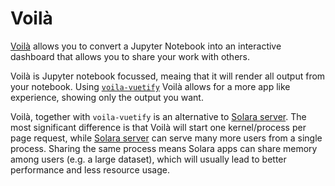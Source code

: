 # Voilà

[Voilà](https://voila.readthedocs.io/) allows you to convert a Jupyter Notebook into an interactive dashboard that allows you to share your work with others.

Voilà is Jupyter notebook focussed, meaing that it will render all output from your notebook. Using [`voila-vuetify`](https://github.com/voila-dashboards/voila-vuetify) Voilà allows for a more app like experience, showing only the output you want.

Voilà, together with `voila-vuetify` is an alternative to [Solara server](./solara-server). The most significant difference is that Voilà will start one kernel/process per page request, while [Solara server](./solara-server) can serve many more users from a single process. Sharing the same process means Solara apps can share memory among users (e.g. a large dataset), which will usually lead to better performance and less resource usage.
